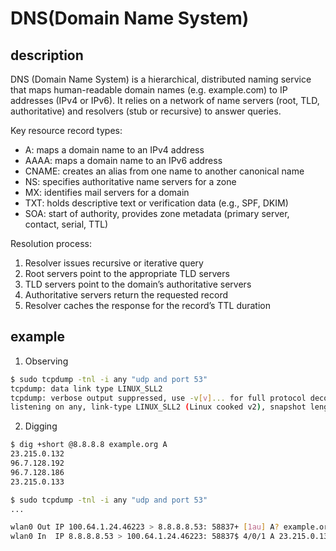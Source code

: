 # DNS(Domain Name System)

## description

DNS (Domain Name System) is a hierarchical, distributed naming service that maps human-readable domain names (e.g. example.com) to IP addresses (IPv4 or IPv6). It relies on a network of name servers (root, TLD, authoritative) and resolvers (stub or recursive) to answer queries.

Key resource record types:
- A: maps a domain name to an IPv4 address
- AAAA: maps a domain name to an IPv6 address
- CNAME: creates an alias from one name to another canonical name
- NS: specifies authoritative name servers for a zone
- MX: identifies mail servers for a domain
- TXT: holds descriptive text or verification data (e.g., SPF, DKIM)
- SOA: start of authority, provides zone metadata (primary server, contact, serial, TTL)

Resolution process:
1. Resolver issues recursive or iterative query
2. Root servers point to the appropriate TLD servers
3. TLD servers point to the domain’s authoritative servers
4. Authoritative servers return the requested record
5. Resolver caches the response for the record’s TTL duration

## example

1. Observing
```bash
$ sudo tcpdump -tnl -i any "udp and port 53"
tcpdump: data link type LINUX_SLL2
tcpdump: verbose output suppressed, use -v[v]... for full protocol decode
listening on any, link-type LINUX_SLL2 (Linux cooked v2), snapshot length 262144 bytes
```

2. Digging
```bash
$ dig +short @8.8.8.8 example.org A
23.215.0.132
96.7.128.192
96.7.128.186
23.215.0.133
```

```bash
$ sudo tcpdump -tnl -i any "udp and port 53"
...

wlan0 Out IP 100.64.1.24.46223 > 8.8.8.8.53: 58837+ [1au] A? example.org. (52)
wlan0 In  IP 8.8.8.8.53 > 100.64.1.24.46223: 58837$ 4/0/1 A 23.215.0.132, A 96.7.128.192, A 96.7.128.186, A 23.215.0.133 (104)
```
